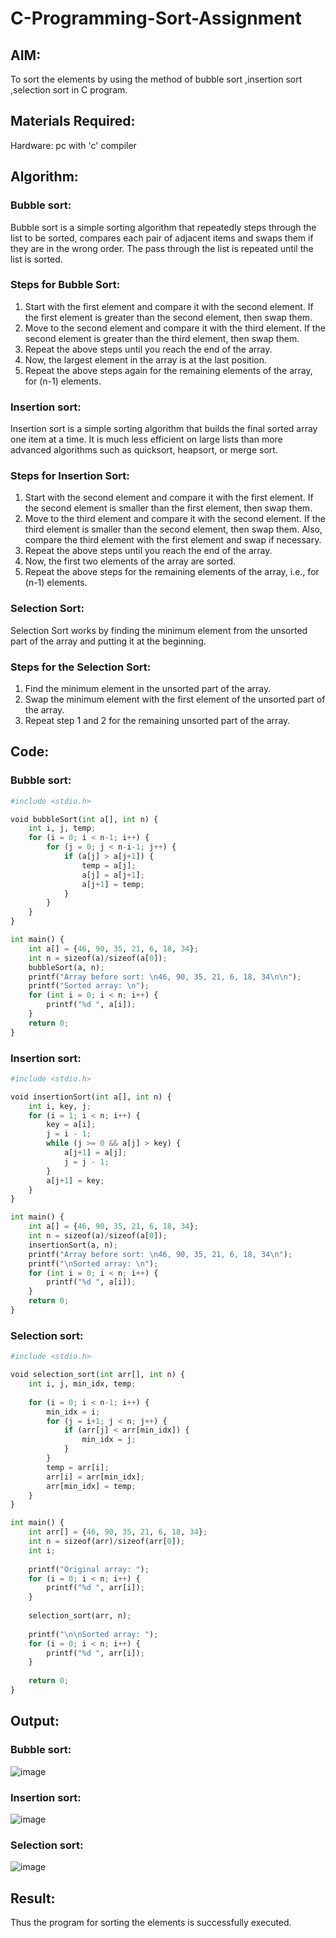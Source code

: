 # C-Programming-Sort-Assignment
## AIM:
To sort the elements by using the method of bubble sort ,insertion sort ,selection sort in C program.
## Materials Required:
Hardware: pc with 'c' compiler

## Algorithm:
### Bubble sort:
Bubble sort is a simple sorting algorithm that repeatedly steps through the list to be sorted, compares each pair of adjacent items and swaps them if they are in the wrong order. The pass through the list is repeated until the list is sorted.
### Steps for Bubble Sort:

1) Start with the first element and compare it with the second element. If the first element is greater than the second element, then swap them.
2) Move to the second element and compare it with the third element. If the second element is greater than the third element, then swap them.
3) Repeat the above steps until you reach the end of the array.
4) Now, the largest element in the array is at the last position.
5) Repeat the above steps again for the remaining elements of the array, for (n-1) elements.
### Insertion sort:
Insertion sort is a simple sorting algorithm that builds the final sorted array one item at a time. It is much less efficient on large lists than more advanced algorithms such as quicksort, heapsort, or merge sort.

### Steps for Insertion Sort:

1) Start with the second element and compare it with the first element. If the second element is smaller than the first element, then swap them.
2) Move to the third element and compare it with the second element. If the third element is smaller than the second element, then swap them. Also, compare the third element with the first element and swap if necessary.
3) Repeat the above steps until you reach the end of the array.
4) Now, the first two elements of the array are sorted.
5) Repeat the above steps for the remaining elements of the array, i.e., for (n-1) elements.

### Selection Sort:
Selection Sort works by finding the minimum element from the unsorted part of the array and putting it at the beginning.

### Steps for the Selection Sort:

1) Find the minimum element in the unsorted part of the array.
2) Swap the minimum element with the first element of the unsorted part of the array.
3) Repeat step 1 and 2 for the remaining unsorted part of the array.

## Code:
### Bubble sort:
``` python
#include <stdio.h>

void bubbleSort(int a[], int n) {
    int i, j, temp;
    for (i = 0; i < n-1; i++) {
        for (j = 0; j < n-i-1; j++) {
            if (a[j] > a[j+1]) {
                temp = a[j];
                a[j] = a[j+1];
                a[j+1] = temp;
            }
        }
    }
}

int main() {
    int a[] = {46, 90, 35, 21, 6, 18, 34};
    int n = sizeof(a)/sizeof(a[0]);
    bubbleSort(a, n);
    printf("Array before sort: \n46, 90, 35, 21, 6, 18, 34\n\n");
    printf("Sorted array: \n");
    for (int i = 0; i < n; i++) {
        printf("%d ", a[i]);
    }
    return 0;
}
```
### Insertion sort:
``` python
#include <stdio.h>

void insertionSort(int a[], int n) {
    int i, key, j;
    for (i = 1; i < n; i++) {
        key = a[i];
        j = i - 1;
        while (j >= 0 && a[j] > key) {
            a[j+1] = a[j];
            j = j - 1;
        }
        a[j+1] = key;
    }
}

int main() {
    int a[] = {46, 90, 35, 21, 6, 18, 34};
    int n = sizeof(a)/sizeof(a[0]);
    insertionSort(a, n);
    printf("Array before sort: \n46, 90, 35, 21, 6, 18, 34\n");
    printf("\nSorted array: \n");
    for (int i = 0; i < n; i++) {
        printf("%d ", a[i]);
    }
    return 0;
}

```
### Selection sort:
``` python
#include <stdio.h>

void selection_sort(int arr[], int n) {
    int i, j, min_idx, temp;
    
    for (i = 0; i < n-1; i++) {
        min_idx = i;
        for (j = i+1; j < n; j++) {
            if (arr[j] < arr[min_idx]) {
                min_idx = j;
            }
        }
        temp = arr[i];
        arr[i] = arr[min_idx];
        arr[min_idx] = temp;
    }
}

int main() {
    int arr[] = {46, 90, 35, 21, 6, 18, 34};
    int n = sizeof(arr)/sizeof(arr[0]);
    int i;
    
    printf("Original array: ");
    for (i = 0; i < n; i++) {
        printf("%d ", arr[i]);
    }
    
    selection_sort(arr, n);
    
    printf("\n\nSorted array: ");
    for (i = 0; i < n; i++) {
        printf("%d ", arr[i]);
    }
    
    return 0;
}


```
## Output:
### Bubble sort:
![image](https://user-images.githubusercontent.com/118707363/230113178-b918204d-f012-423d-86e9-442eae8fd068.png)

### Insertion sort:
![image](https://user-images.githubusercontent.com/118707363/230113149-b7c5af13-ffbd-4f38-bae8-09b1133b4059.png)

### Selection sort:
![image](https://user-images.githubusercontent.com/118707363/230112585-27c98338-6a8f-47e2-b8f4-f366b0d9b7db.png)

## Result:
Thus the program for sorting the elements is successfully executed.
